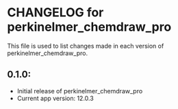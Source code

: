 # CHANGELOG for perkinelmer_chemdraw_pro

This file is used to list changes made in each version of perkinelmer_chemdraw_pro.

## 0.1.0:

* Initial release of perkinelmer_chemdraw_pro
* Current app version: 12.0.3